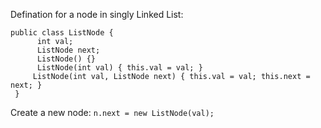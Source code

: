 Defination for a node in singly Linked List:
```
public class ListNode {
      int val;
      ListNode next;
      ListNode() {}
      ListNode(int val) { this.val = val; }
     ListNode(int val, ListNode next) { this.val = val; this.next = next; }
 }
```
Create a new node: `n.next = new ListNode(val);`
